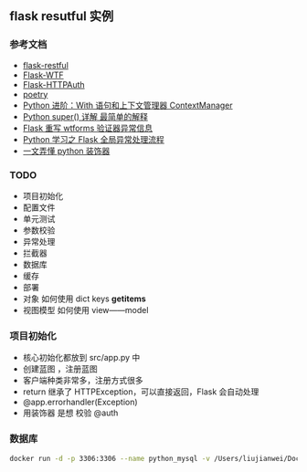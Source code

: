 ## flask resutful 实例

### 参考文档

- [flask-restful](https://flask-restful.readthedocs.io/en/latest/quickstart.html)
- [Flask-WTF](https://wizardforcel.gitbooks.io/flask-extension-docs/content/flask-wtf.html)
- [Flask-HTTPAuth](https://www.bookstack.cn/read/head-first-flask/chapter03-section3.05.md)
- [poetry](https://python-poetry.org/docs/cli/#config)
- [Python 进阶：With 语句和上下文管理器 ContextManager](https://zhuanlan.zhihu.com/p/24709718)
- [Python super() 详解 最简单的解释](https://www.cnblogs.com/sunzhiqi/p/16985677.html)
- [Flask 重写 wtforms 验证器异常信息](https://www.cnblogs.com/se7enjean/p/12512050.html)
- [Python 学习之 Flask 全局异常处理流程](https://blog.csdn.net/u014740628/article/details/131371242)
- [一文弄懂 python 装饰器](https://juejin.cn/post/7129020344513331236)

### TODO

- 项目初始化
- 配置文件
- 单元测试
- 参数校验
- 异常处理
- 拦截器
- 数据库
- 缓存
- 部署
- 对象 如何使用 dict keys **getitems**
- 视图模型 如何使用 view——model

### 项目初始化

- 核心初始化都放到 src/app.py 中
- 创建蓝图 ，注册蓝图
- 客户端种类非常多，注册方式很多
- return 继承了 HTTPException，可以直接返回，Flask 会自动处理
- @app.errorhandler(Exception)
- 用装饰器 是想 校验 @auth

### 数据库

```bash
docker run -d -p 3306:3306 --name python_mysql -v /Users/liujianwei/Documents/docker_data/my_mysql:/var/lib/mysql -e MYSQL_ROOT_PASSWORD=123456 mysql
```
